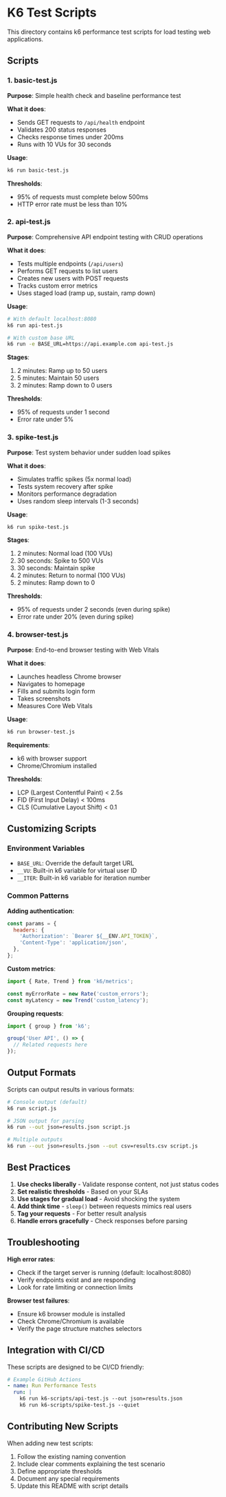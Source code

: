 # K6 Test Scripts

This directory contains k6 performance test scripts for load testing web applications.

## Scripts

### 1. basic-test.js
**Purpose**: Simple health check and baseline performance test

**What it does**:
- Sends GET requests to `/api/health` endpoint
- Validates 200 status responses
- Checks response times under 200ms
- Runs with 10 VUs for 30 seconds

**Usage**:
```bash
k6 run basic-test.js
```

**Thresholds**:
- 95% of requests must complete below 500ms
- HTTP error rate must be less than 10%

### 2. api-test.js
**Purpose**: Comprehensive API endpoint testing with CRUD operations

**What it does**:
- Tests multiple endpoints (`/api/users`)
- Performs GET requests to list users
- Creates new users with POST requests
- Tracks custom error metrics
- Uses staged load (ramp up, sustain, ramp down)

**Usage**:
```bash
# With default localhost:8080
k6 run api-test.js

# With custom base URL
k6 run -e BASE_URL=https://api.example.com api-test.js
```

**Stages**:
1. 2 minutes: Ramp up to 50 users
2. 5 minutes: Maintain 50 users
3. 2 minutes: Ramp down to 0 users

**Thresholds**:
- 95% of requests under 1 second
- Error rate under 5%

### 3. spike-test.js
**Purpose**: Test system behavior under sudden load spikes

**What it does**:
- Simulates traffic spikes (5x normal load)
- Tests system recovery after spike
- Monitors performance degradation
- Uses random sleep intervals (1-3 seconds)

**Usage**:
```bash
k6 run spike-test.js
```

**Stages**:
1. 2 minutes: Normal load (100 VUs)
2. 30 seconds: Spike to 500 VUs
3. 30 seconds: Maintain spike
4. 2 minutes: Return to normal (100 VUs)
5. 2 minutes: Ramp down to 0

**Thresholds**:
- 95% of requests under 2 seconds (even during spike)
- Error rate under 20% (even during spike)

### 4. browser-test.js
**Purpose**: End-to-end browser testing with Web Vitals

**What it does**:
- Launches headless Chrome browser
- Navigates to homepage
- Fills and submits login form
- Takes screenshots
- Measures Core Web Vitals

**Usage**:
```bash
k6 run browser-test.js
```

**Requirements**:
- k6 with browser support
- Chrome/Chromium installed

**Thresholds**:
- LCP (Largest Contentful Paint) < 2.5s
- FID (First Input Delay) < 100ms
- CLS (Cumulative Layout Shift) < 0.1

## Customizing Scripts

### Environment Variables
- `BASE_URL`: Override the default target URL
- `__VU`: Built-in k6 variable for virtual user ID
- `__ITER`: Built-in k6 variable for iteration number

### Common Patterns

**Adding authentication**:
```javascript
const params = {
  headers: {
    'Authorization': `Bearer ${__ENV.API_TOKEN}`,
    'Content-Type': 'application/json',
  },
};
```

**Custom metrics**:
```javascript
import { Rate, Trend } from 'k6/metrics';

const myErrorRate = new Rate('custom_errors');
const myLatency = new Trend('custom_latency');
```

**Grouping requests**:
```javascript
import { group } from 'k6';

group('User API', () => {
  // Related requests here
});
```

## Output Formats

Scripts can output results in various formats:

```bash
# Console output (default)
k6 run script.js

# JSON output for parsing
k6 run --out json=results.json script.js

# Multiple outputs
k6 run --out json=results.json --out csv=results.csv script.js
```

## Best Practices

1. **Use checks liberally** - Validate response content, not just status codes
2. **Set realistic thresholds** - Based on your SLAs
3. **Use stages for gradual load** - Avoid shocking the system
4. **Add think time** - `sleep()` between requests mimics real users
5. **Tag your requests** - For better result analysis
6. **Handle errors gracefully** - Check responses before parsing

## Troubleshooting

**High error rates**:
- Check if the target server is running (default: localhost:8080)
- Verify endpoints exist and are responding
- Look for rate limiting or connection limits

**Browser test failures**:
- Ensure k6 browser module is installed
- Check Chrome/Chromium is available
- Verify the page structure matches selectors

## Integration with CI/CD

These scripts are designed to be CI/CD friendly:

```yaml
# Example GitHub Actions
- name: Run Performance Tests
  run: |
    k6 run k6-scripts/api-test.js --out json=results.json
    k6 run k6-scripts/spike-test.js --quiet
```

## Contributing New Scripts

When adding new test scripts:
1. Follow the existing naming convention
2. Include clear comments explaining the test scenario
3. Define appropriate thresholds
4. Document any special requirements
5. Update this README with script details